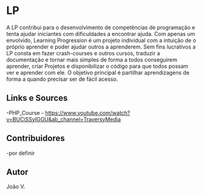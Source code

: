 # LP
 A LP contribui para o desenvolvimento de competências de programação e tenta ajudar iniciantes com dificuldades a encontrar ajuda. Com apenas um envolvido, Learning Progression é um projeto individual com a intuição de o próprio aprender e poder ajudar outros a aprenderem. Sem fins lucrativos a LP consta em fazer crash-courses e outros cursos, traduzir a documentação e tornar mais simples de forma a todos conseguirem aprender, criar Projetos e disponibilizar o código para que todos possam ver e aprender com ele. O objetivo principal é partilhar aprendizagens de forma a quando precisar ser de fácil acesso.
 
## Links e Sources
-PHP_Course - https://www.youtube.com/watch?v=BUCiSSyIGGU&ab_channel=TraversyMedia

## Contribuidores
 -por definir
 
## Autor
 João V.
